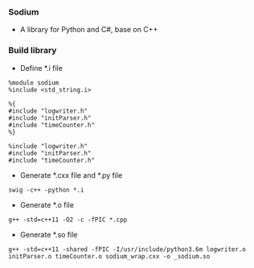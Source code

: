 ### Sodium
- A library for Python and C#, base on C++

### Build library
- Define *.i file
```
%module sodium
%include <std_string.i>

%{
#include "logwriter.h"
#include "initParser.h"
#include "timeCounter.h"
%}

%include "logwriter.h"
#include "initParser.h"
#include "timeCounter.h"
``` 
- Generate *.cxx file and *.py file
```
swig -c++ -python *.i
```
- Generate *.o file
```
g++ -std=c++11 -O2 -c -fPIC *.cpp
```
- Generate *.so file
```
g++ -std=c++11 -shared -fPIC -I/usr/include/python3.6m logwriter.o initParser.o timeCounter.o sodium_wrap.cxx -o _sodium.so
```

